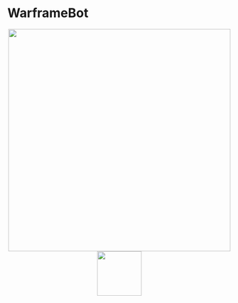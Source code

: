 # WarframeBot
<div id="header" align="center">
  <img src=""https://giphy.com/gifs/art-pixel-tech-Tz30dcgKE3GCTYpxol" width="500" height="500"/>
</div>


<div id="header" align="center">
  <img src="https://media.giphy.com/media/M9gbBd9nbDrOTu1Mqx/giphy.gif" width="100"/>
</div>
